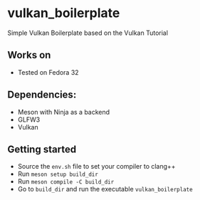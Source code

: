 # vulkan_boilerplate
Simple Vulkan Boilerplate based on the Vulkan Tutorial

## Works on
- Tested on Fedora 32

## Dependencies:
- Meson with Ninja as a backend
- GLFW3
- Vulkan

## Getting started
- Source the `env.sh` file to set your compiler to clang++
- Run `meson setup build_dir`
- Run `meson compile -C build_dir`
- Go to `build_dir` and run the executable `vulkan_boilerplate`

